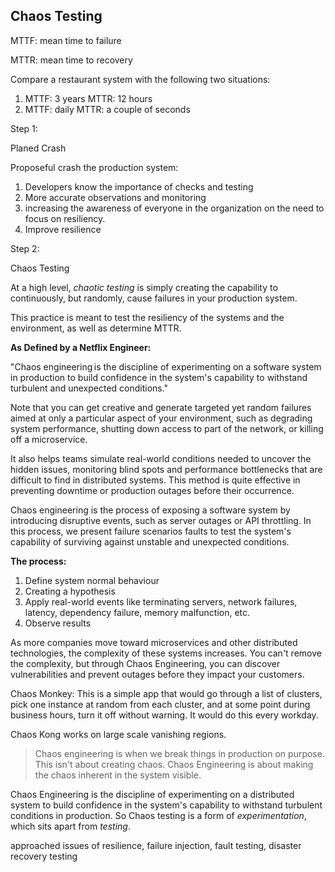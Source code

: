 ## Chaos Testing

MTTF: mean time to failure 

MTTR: mean time to recovery 

Compare a restaurant system with the following two situations:

1. MTTF: 3 years MTTR: 12 hours 
2. MTTF: daily MTTR: a couple of seconds

Step 1:

Planed Crash

Proposeful crash the production system:

1. Developers know the importance of checks and testing
2. More accurate observations and monitoring 
3. increasing the awareness of everyone in the organization on the need to focus on resiliency.
4. Improve resilience 

Step 2:

Chaos Testing 

At a high level, *chaotic testing* is simply creating the capability to continuously, but randomly, cause failures in your production system.

This practice is meant to test the resiliency of the systems and the environment, as well as determine MTTR.

**As Defined by a Netflix Engineer:**

"Chaos engineering is the discipline of experimenting on a software system in production to build confidence in the system's capability to withstand turbulent and unexpected conditions."

Note that you can get creative and generate targeted yet random failures aimed at only a particular aspect of your environment, such as degrading system performance, shutting down access to part of the network, or killing off a microservice.

It also helps teams simulate real-world conditions needed to uncover the hidden issues, monitoring blind spots and performance bottlenecks that are difficult to find in distributed systems. This method is quite effective in preventing downtime or production outages before their occurrence.

Chaos engineering is the process of exposing a software system by introducing disruptive events, such as server outages or API throttling. In this process, we present failure scenarios faults to test the system's capability of surviving against unstable and unexpected conditions.

**The process:**

1. Define system normal behaviour 
2. Creating a hypothesis 
3. Apply real-world events like terminating servers, network failures, latency, dependency failure, memory malfunction, etc.
4. Observe results 

As more companies move toward microservices and other distributed technologies, the complexity of these systems increases. You can't remove the complexity, but through Chaos Engineering, you can discover vulnerabilities and prevent outages before they impact your customers.

Chaos Monkey: This is a simple app that would go through a list of clusters, pick one instance at random from each cluster, and at some point during business hours, turn it off without warning. It would do this every workday.

Chaos Kong works on large scale vanishing regions.

> Chaos engineering is when we break things in production on purpose. This isn't about creating chaos. Chaos Engineering is about making the chaos inherent in the system visible.

Chaos Engineering is the discipline of experimenting on a distributed system to build confidence in the system's capability to withstand
turbulent conditions in production. So Chaos testing is a form of *experimentation*, which sits apart from *testing*.

approached issues of resilience, failure injection, fault testing, disaster recovery testing